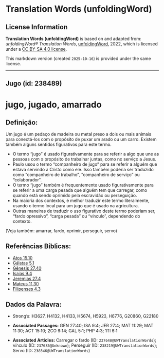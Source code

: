 # Translation Words (unfoldingWord)

## License Information

**Translation Words (unfoldingWord)** is based on and adapted from: _unfoldingWord® Translation Words_, [unfoldingWord](https://unfoldingword.org/utw), 2022, which is licensed under a [CC BY-SA 4.0 license](https://creativecommons.org/licenses/by-sa/4.0/legalcode.en).

This markdown version (created `2025-10-16`) is provided under the same license.



--------------------------------

## Jugo (id: 238489)

jugo, jugado, amarrado
======================

Definição:
----------

Um jugo é um pedaço de madeira ou metal preso a dois ou mais animais para conectá\-los com o propósito de puxar um arado ou um carro. Existem também alguns sentidos figurativos para este termo.

* O termo “jugo” é usado figurativamente para se referir a algo que une as pessoas com o propósito de trabalhar juntas, como no serviço a Jesus.
* Paulo usou o termo “companheiro de jugo” para se referir a alguém que estava servindo a Cristo como ele. Isso também poderia ser traduzido como “companheiro de trabalho”, “companheiro de serviço” ou “colaborador”.
* O termo “jugo” também é frequentemente usado figurativamente para se referir a uma carga pesada que alguém tem que carregar, como quando está sendo oprimido pela escravidão ou perseguição.
* Na maioria dos contextos, é melhor traduzir este termo literalmente, usando o termo local para um jugo que é usado na agricultura.
* Outras maneiras de traduzir o uso figurativo deste termo poderiam ser, “fardo opressivo”, “carga pesada” ou “vínculo”, dependendo do contexto.

(Veja também: amarrar, fardo, oprimir, perseguir, servo)

Referências Bíblicas:
---------------------

* [Atos 15\.10](https://ref.ly/Acts15:10)
* [Gálatas 5\.1](https://ref.ly/Gal5:1)
* [Gênesis 27\.40](https://ref.ly/Gen27:40)
* [Isaías 9\.4](https://ref.ly/Isa9:4)
* [Jeremias 27\.4](https://ref.ly/Jer27:4)
* [Mateus 11\.30](https://ref.ly/Matt11:30)
* [Filipenses 4\.3](https://ref.ly/Phil4:3)

Dados da Palavra:
-----------------

* Strong’s: H3627, H4132, H4133, H5674, H5923, H6776, G20860, G22180

* **Associated Passages:** GEN 27:40; ISA 9:4; JER 27:4; MAT 11:29; MAT 11:30; ACT 15:10; 2CO 6:14; GAL 5:1; PHP 4:3; 1TI 6:1
* **Associated Articles:** Carregar o fardo (ID: `237648@UWTranslationWords`); vínculo (ID: `237685@Unknown`); Perseguir (ID: `238219@UWTranslationWords`); Servo (ID: `238346@UWTranslationWords`)

